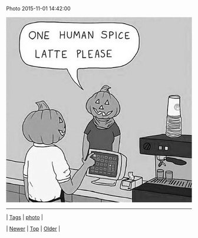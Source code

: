 <!--
title: Photo 2015-11-01 14
date: 2020-06-28T15:27:00.097Z
tags: photo
-->


Photo 2015-11-01 14:42:00

![](132333901520-0.jpg)

<!--BOTTOM-POST-NAVIGATION-->
---

| [Tags](tags.md) | [photo](tag-photo.md) |

| [Newer](132329922064.md) | [Top](index.md) | [Older](132348699630.md) |